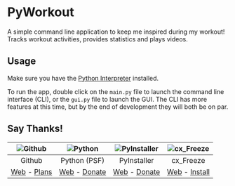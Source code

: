# PyWorkout
A simple command line application to keep me inspired during my workout! Tracks workout activities, provides statistics and plays videos. 

## Usage
Make sure you have the [Python Interpreter](https://www.python.org/) installed. 

To run the app, double click on the `main.py` file to launch the command line interface (CLI), or the `gui.py` file to launch the GUI. The CLI has more features at this time, but by the end of development they will both be on par. 

## Say Thanks!
| ![Github](https://github.githubassets.com/images/modules/logos_page/GitHub-Logo.png)| ![Python](https://www.python.org/static/community_logos/python-logo-generic.svg)| ![PyInstaller](https://pyinstaller.readthedocs.io/en/stable/_static/pyinstaller-draft1a-100_trans.png)  | ![cx_Freeze](https://pypi.org/static/images/logo-small.95de8436.svg)    |
| :---------: | :----------: | :----------: | :----------: |
| Github      | Python (PSF) | PyInstaller  | cx_Freeze    |
| [Web](https://github.com/) - [Plans](https://github.com/pricing) | [Web](https://www.python.org/) - [Donate](https://psfmember.org/civicrm/contribute/transact?reset=1&id=2) | [Web](https://www.pyinstaller.org/) - [Donate](https://www.pyinstaller.org/funding.html#funding-by-individuals) | [Web](https://github.com/marcelotduarte/cx_Freeze) - [Install](https://pypi.org/project/cx-Freeze/) |
